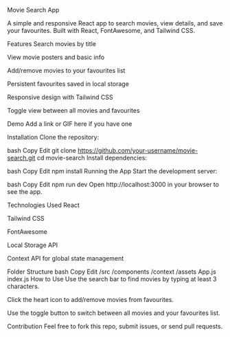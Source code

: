 Movie Search App

A simple and responsive React app to search movies, view details, and save your favourites. Built with React, FontAwesome, and Tailwind CSS.

Features
Search movies by title

View movie posters and basic info

Add/remove movies to your favourites list

Persistent favourites saved in local storage

Responsive design with Tailwind CSS

Toggle view between all movies and favourites

Demo
Add a link or GIF here if you have one

Installation
Clone the repository:

bash
Copy
Edit
git clone https://github.com/your-username/movie-search.git
cd movie-search
Install dependencies:

bash
Copy
Edit
npm install
Running the App
Start the development server:

bash
Copy
Edit
npm run dev
Open http://localhost:3000 in your browser to see the app.

Technologies Used
React

Tailwind CSS

FontAwesome

Local Storage API

Context API for global state management

Folder Structure
bash
Copy
Edit
/src
  /components
  /context
  /assets
  App.js
  index.js
How to Use
Use the search bar to find movies by typing at least 3 characters.

Click the heart icon to add/remove movies from favourites.

Use the toggle button to switch between all movies and your favourites list.

Contribution
Feel free to fork this repo, submit issues, or send pull requests.
